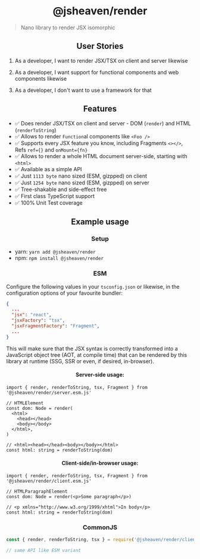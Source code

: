 <h1 align="center">@jsheaven/render</h1>

> Nano library to render JSX isomorphic

<h2 align="center">User Stories</h2>

1. As a developer, I want to render JSX/TSX on client and server likewise

2. As a developer, I want support for functional components and web components likewise

3. As a developer, I don't want to use a framework for that

<h2 align="center">Features</h2>

- ✅ Does render JSX/TSX on client and server - DOM (`render`) and HTML (`renderToString`)
- ✅ Allows to render `Function`al components like `<Foo />`
- ✅ Supports every JSX feature you know, including Fragments `<></>`, Refs `ref={}` and `onMount={fn}`
- ✅ Allows to render a whole HTML document server-side, starting with `<html>`
- ✅ Available as a simple API
- ✅ Just `1113 byte` nano sized (ESM, gizpped) on client
- ✅ Just `1254 byte` nano sized (ESM, gizpped) on server
- ✅ Tree-shakable and side-effect free
- ✅ First class TypeScript support
- ✅ 100% Unit Test coverage

<h2 align="center">Example usage</h2>

<h3 align="center">Setup</h3>

- yarn: `yarn add @jsheaven/render`
- npm: `npm install @jsheaven/render`

<h3 align="center">ESM</h3>

Configure the following values in your `tsconfig.json` or likewise,
in the configuration options of your favourite bundler:

```json
{
  ...
  "jsx": "react",
  "jsxFactory": "tsx",
  "jsxFragmentFactory": "Fragment",
  ...
}
```

This will make sure that the JSX syntax is correctly transformed into a
JavaScript object tree (AOT, at compile time) that can be rendered by this library
at runtime (SSG, SSR or even, if desired, in-browser).

<h4 align="center">Server-side usage:</h4>

```tsx
import { render, renderToString, tsx, Fragment } from '@jsheaven/render/server.esm.js'

// HTMLElement
const dom: Node = render(
  <html>
    <head></head>
    <body></body>
  </html>,
)

// <html><head></head><body></body></html>
const html: string = renderToString(dom)
```

<h4 align="center">Client-side/in-browser usage:</h4>

```tsx
import { render, renderToString, tsx, Fragment } from '@jsheaven/render/client.esm.js'

// HTMLParagraphElement
const dom: Node = render(<p>Some paragraph</p>)

// <p xmlns="http://www.w3.org/1999/xhtml">In body</p>
const html: string = renderToString(dom)
```

<h3 align="center">CommonJS</h3>

```ts
const { render, renderToString, tsx } = require('@jsheaven/render/client.cjs.js')

// same API like ESM variant
```
